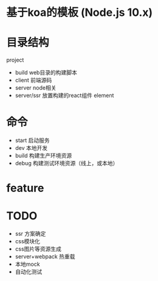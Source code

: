 

# 基于koa的模板 (Node.js 10.x)


# 目录结构

project

* build web目录的构建脚本
* client 前端源码
* server node相关
* server/ssr 放置构建的react组件 element

# 命令

* start 启动服务
* dev 本地开发
* build 构建生产环境资源
* debug 构建测试环境资源（线上，或本地）

# feature


# TODO

* ssr 方案确定
* css模块化
* css图片等资源生成
* server+webpack 热重载
* 本地mock
* 自动化测试

